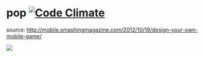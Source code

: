 pop [![Code Climate](https://codeclimate.com/github/kumabotz/pop.png)](https://codeclimate.com/github/kumabotz/pop)
===
source: http://mobile.smashingmagazine.com/2012/10/19/design-your-own-mobile-game/

![](https://raw.github.com/kumabotz/pop/master/game.png)
